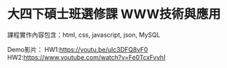 # 大四下碩士班選修課 WWW技術與應用
課程實作內容包含：html, css, javascript, json, MySQL

Demo影片：
HW1:https://youtu.be/uIc3DFQ8vF0
HW2:https://www.youtube.com/watch?v=Fe0TcxFvyhI
